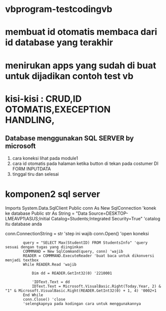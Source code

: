 # vbprogram-testcodingvb
# membuat id otomatis membaca dari id database yang terakhir
# menirukan apps yang sudah di buat untuk dijadikan contoh test vb
# kisi-kisi : CRUD,ID OTOMATIS,EXECEPTION HANDLING,
## Database menggunakan SQL SERVER by microsoft

1. cara koneksi lihat pada module1
2. cara id otomatis pada halaman ketika button di tekan pada costumer DI FORM INPUTDATA
3. tinggal tiru dan selesai

# komponen2 sql server
Imports System.Data.SqlClient
Public conn As New SqlConnection 'konek ke database
Public str As String = "Data Source=DESKTOP-LMEAVP1\ASUS;Initial Catalog=Students;Integrated Security=True" 'catalog itu database anda

conn.ConnectionString = str 'step ini wajib
            conn.Open() 'open koneksi

            query = "SELECT Max(StudentID) FROM StudentsInfo" 'query sesuai dengan tugas yang diinginkan
            COMMMAND = New SqlCommand(query, conn) 'wajib
            READER = COMMMAND.ExecuteReader 'buat baca untuk dikonversi menjadi textbox
            While READER.Read 'wajib

                Dim dd = READER.GetInt32(0) '2210001

                'IDText.Text = dd
                IDText.Text = Microsoft.VisualBasic.Right(Today.Year, 2) & "1" & Microsoft.VisualBasic.Right(READER.GetInt32(0) + 1, 4) '0002+1
            End While
            conn.Close() 'close
            'selengkapnya pada kodingan cara untuk menggunakannya
